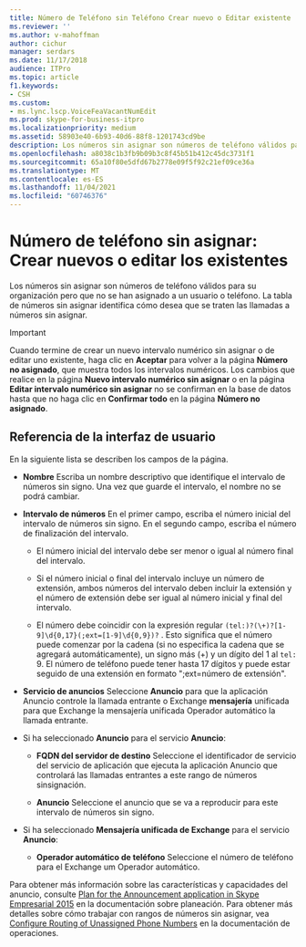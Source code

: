 ```yaml
---
title: Número de Teléfono sin Teléfono Crear nuevo o Editar existente
ms.reviewer: ''
ms.author: v-mahoffman
author: cichur
manager: serdars
ms.date: 11/17/2018
audience: ITPro
ms.topic: article
f1.keywords:
- CSH
ms.custom:
- ms.lync.lscp.VoiceFeaVacantNumEdit
ms.prod: skype-for-business-itpro
ms.localizationpriority: medium
ms.assetid: 58903e40-6b93-40d6-88f8-1201743cd9be
description: Los números sin asignar son números de teléfono válidos para su organización pero que no se han asignado a un usuario o teléfono. La tabla de números sin asignar identifica cómo desea que se traten las llamadas a números sin asignar.
ms.openlocfilehash: a8038c1b3fb9b09b3c8f45b51b412c45dc3731f1
ms.sourcegitcommit: 65a10f80e5dfd67b2778e09f5f92c21ef09ce36a
ms.translationtype: MT
ms.contentlocale: es-ES
ms.lasthandoff: 11/04/2021
ms.locfileid: "60746376"
---
```

# <a name="unassigned-phone-number-create-new-or-edit-existing"></a>Número de teléfono sin asignar: Crear nuevos o editar los existentes

Los números sin asignar son números de teléfono válidos para su organización pero que no se han asignado a un usuario o teléfono. La tabla de números sin asignar identifica cómo desea que se traten las llamadas a números sin asignar.

> [!IMPORTANT]
> Cuando termine de crear un nuevo intervalo numérico sin asignar o de editar uno existente, haga clic en **Aceptar** para volver a la página **Número no asignado**, que muestra todos los intervalos numéricos. Los cambios que realice en la página **Nuevo intervalo numérico sin asignar** o en la página **Editar intervalo numérico sin asignar** no se confirman en la base de datos hasta que no haga clic en **Confirmar todo** en la página **Número no asignado**.

## <a name="ui-reference"></a>Referencia de la interfaz de usuario

En la siguiente lista se describen los campos de la página.

- **Nombre** Escriba un nombre descriptivo que identifique el intervalo de números sin signo. Una vez que guarde el intervalo, el nombre no se podrá cambiar.

- **Intervalo de números** En el primer campo, escriba el número inicial del intervalo de números sin signo. En el segundo campo, escriba el número de finalización del intervalo.

  - El número inicial del intervalo debe ser menor o igual al número final del intervalo.

  - Si el número inicial o final del intervalo incluye un número de extensión, ambos números del intervalo deben incluir la extensión y el número de extensión debe ser igual al número inicial y final del intervalo.

  - El número debe coincidir con la expresión regular `(tel:)?(\+)?[1-9]\d{0,17}(;ext=[1-9]\d{0,9})?` . Esto significa que el número puede comenzar por la cadena (si no especifica la cadena que se agregará automáticamente), un signo más (+) y un dígito del 1 al `tel:` 9. El número de teléfono puede tener hasta 17 dígitos y puede estar seguido de una extensión en formato ";ext=número de extensión".

- **Servicio de anuncios** Seleccione **Anuncio** para que la aplicación Anuncio controle la llamada entrante o Exchange **mensajería** unificada para que Exchange la mensajería unificada Operador automático la llamada entrante.

- Si ha seleccionado **Anuncio** para el servicio **Anuncio**:

  - **FQDN del servidor de destino** Seleccione el identificador de servicio del servicio de aplicación que ejecuta la aplicación Anuncio que controlará las llamadas entrantes a este rango de números sinsignación.

  - **Anuncio** Seleccione el anuncio que se va a reproducir para este intervalo de números sin signo.

- Si ha seleccionado **Mensajería unificada de Exchange** para el servicio **Anuncio**:

  - **Operador automático de teléfono** Seleccione el número de teléfono para el Exchange um Operador automático.

Para obtener más información sobre las características y capacidades del anuncio, consulte [Plan for the Announcement application in Skype Empresarial 2015](../../plan-your-deployment/enterprise-voice-solution/announcement.md) en la documentación sobre planeación. Para obtener más detalles sobre cómo trabajar con rangos de números sin asignar, vea [Configure Routing of Unassigned Phone Numbers](/previous-versions/office/lync-server-2013/lync-server-2013-configure-unassigned-phone-numbers) en la documentación de operaciones.